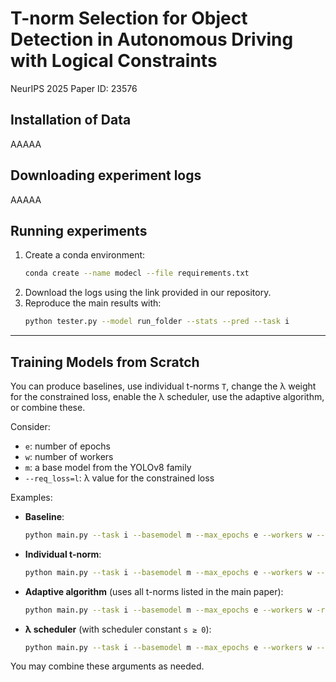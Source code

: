 # T-norm Selection for Object Detection in Autonomous Driving with Logical Constraints
NeurIPS 2025 Paper ID: 23576

## Installation of Data
AAAAA

## Downloading experiment logs
AAAAA

## Running experiments

1. Create a conda environment:
   ```bash
   conda create --name modecl --file requirements.txt
   ```
2. Download the logs using the link provided in our repository.
3. Reproduce the main results with:
   ```bash
   python tester.py --model run_folder --stats --pred --task i
   ```
<!--
To produce constrained output results using MaxSAT:
```bash
python tester.py --model run_folder --stats --pred --task i --maxsat
``` 
-->

---

## Training Models from Scratch

You can produce baselines, use individual t-norms `T`, change the λ weight for the constrained loss, enable the λ scheduler, use the adaptive algorithm, or combine these.  

   Consider:
   - `e`: number of epochs  
   - `w`: number of workers  
   - `m`: a base model from the YOLOv8 family  
   - `--req_loss=l`: λ value for the constrained loss  

   Examples:
   - **Baseline**:
     ```bash
     python main.py --task i --basemodel m --max_epochs e --workers w --req_loss 0
     ```

   - **Individual t-norm**:
     ```bash
     python main.py --task i --basemodel m --max_epochs e --workers w --req_loss l --req-type T
     ```

   - **Adaptive algorithm** (uses all t-norms listed in the main paper):
     ```bash
     python main.py --task i --basemodel m --max_epochs e --workers w -rl
     ```

   - **λ scheduler** (with scheduler constant `s ≥ 0`):
     ```bash
     python main.py --task i --basemodel m --max_epochs e --workers w --req_loss l --req-type T --req_scheduler s
     ```

You may combine these arguments as needed.
